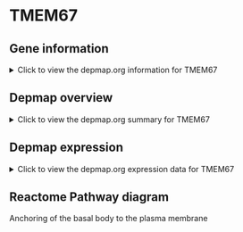 <h1>TMEM67</h1>

<h2>Gene information</h2>
<details>
  <summary>Click to view the depmap.org information for TMEM67</summary>
  <iframe src="https://depmap.org/portal/gene/TMEM67?tab=about" style="border:none;width:100%;height:800px"></iframe>
</details>

<h2>Depmap overview</h2>
<details>
  <summary>Click to view the depmap.org summary for TMEM67</summary>
  <iframe src="https://depmap.org/portal/gene/TMEM67?tab=overview" style="border:none;width:100%;height:800px"></iframe>
</details>

<h2>Depmap expression</h2>
<details>
  <summary>Click to view the depmap.org expression data for TMEM67</summary>
  <iframe src="https://depmap.org/portal/gene/TMEM67?tab=characterization" style="border:none;width:100%;height:800px"></iframe>
</details>



<h2>Reactome Pathway diagram</h2>
Anchoring of the basal body to the plasma membrane
<div id="diagramHolder"></div>

<script>
    //Creating the Reactome Diagram widget
    //Take into account a proxy needs to be set up in your server side pointing to www.reactome.org
    function onReactomeDiagramReady(){  //This function is automatically called when the widget code is ready to be used
        var diagram = Reactome.Diagram.create({
            "placeHolder" : "diagramHolder",
            "width" : 900,
            "height" : 500
        });

        //Initialising it to the "Hemostasis" pathway
        diagram.loadDiagram("R-HSA-5620912");

        //Adding different listeners

        diagram.onDiagramLoaded(function (loaded) {
            console.info("Loaded ", loaded);
            diagram.flagItems("BAD");
	    diagram.flagItems("Q92934");
            if (loaded == "R-HSA-5620912") diagram.selectItem("R-HSA-5620912");
        });

     }
</script>



